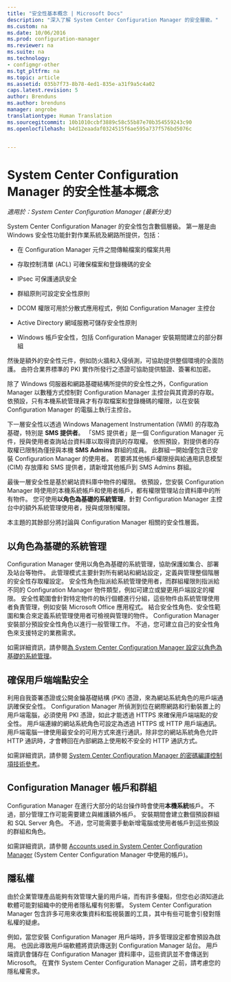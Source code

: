 ```yaml
---
title: "安全性基本概念 | Microsoft Docs"
description: "深入了解 System Center Configuration Manager 的安全層級。"
ms.custom: na
ms.date: 10/06/2016
ms.prod: configuration-manager
ms.reviewer: na
ms.suite: na
ms.technology:
- configmgr-other
ms.tgt_pltfrm: na
ms.topic: article
ms.assetid: 035b7f73-8b78-4ed1-835e-a31f9a5c4a02
caps.latest.revision: 5
author: Brenduns
ms.author: brenduns
manager: angrobe
translationtype: Human Translation
ms.sourcegitcommit: 10b1010ccbf3889c58c55b87e70b354559243c90
ms.openlocfilehash: b4d12eaadaf0324515f6ae595a737f576bd5076c


---
```

# <a name="fundamentals-of-security-for-system-center-configuration-manager"></a>System Center Configuration Manager 的安全性基本概念

*適用於：System Center Configuration Manager (最新分支)*

System Center Configuration Manager 的安全性包含數個層級。 第一層是由 Windows 安全性功能針對作業系統及網路所提供，包括：  

-   在 Configuration Manager 元件之間傳輸檔案的檔案共用  

-   存取控制清單 (ACL) 可確保檔案和登錄機碼的安全  

-   IPsec 可保護通訊安全  

-   群組原則可設定安全性原則  

-   DCOM 權限可用於分散式應用程式，例如 Configuration Manager 主控台  

-   Active Directory 網域服務可儲存安全性原則  

-   Windows 帳戶安全性，包括 Configuration Manager 安裝期間建立的部分群組  

然後是額外的安全性元件，例如防火牆和入侵偵測，可協助提供整個環境的全面防護。 由符合業界標準的 PKI 實作所發行之憑證可協助提供驗證、簽署和加密。  

除了 Windows 伺服器和網路基礎結構所提供的安全性之外，Configuration Manager 以數種方式控制對 Configuration Manager 主控台與其資源的存取。 依預設，只有本機系統管理員才有存取檔案和登錄機碼的權限，以在安裝 Configuration Manager 的電腦上執行主控台。  

下一層安全性以透過 Windows Management Instrumentation (WMI) 的存取為基礎，特別是 **SMS 提供者**。 「SMS 提供者」是一個 Configuration Manager 元件，授與使用者查詢站台資料庫以取得資訊的存取權。 依照預設，對提供者的存取權已限制為僅授與本機 **SMS Admins** 群組的成員。 此群組一開始僅包含已安裝 Configuration Manager 的使用者。 若要將其他帳戶權限授與給通用訊息模型 (CIM) 存放庫和 SMS 提供者，請新增其他帳戶到 SMS Admins 群組。  

最後一層安全性是基於網站資料庫中物件的權限。 依預設，您安裝 Configuration Manager 時使用的本機系統帳戶和使用者帳戶，都有權限管理站台資料庫中的所有物件。 您可使用**以角色為基礎的系統管理**，針對 Configuration Manager 主控台中的額外系統管理使用者，授與或限制權限。  

本主題的其餘部分將討論與 Configuration Manager 相關的安全性層面。  

## <a name="role-based-administration"></a>以角色為基礎的系統管理  
 Configuration Manager 使用以角色為基礎的系統管理，協助保護如集合、部署及站台等物件。 此管理模式主要針對所有網站和網站設定，定義與管理整個階層的安全性存取權設定。 安全性角色指派給系統管理使用者，而群組權限則指派給不同的 Configuration Manager 物件類型，例如可建立或變更用戶端設定的權限。 安全性範圍會針對特定物件的執行個體進行分組，這些物件由系統管理使用者負責管理，例如安裝 Microsoft Office 應用程式。 結合安全性角色、安全性範圍和集合來定義系統管理使用者可檢視與管理的物件。 Configuration Manager 安裝部分預設安全性角色以進行一般管理工作。 不過，您可建立自己的安全性角色來支援特定的業務需求。  

 如需詳細資訊，請參閱[為 System Center Configuration Manager 設定以角色為基礎的系統管理](../../core/servers/deploy/configure/configure-role-based-administration.md)。  

## <a name="securing-client-endpoints"></a>確保用戶端端點安全  
 利用自我簽署憑證或公開金鑰基礎結構 (PKI) 憑證，來為網站系統角色的用戶端通訊確保安全性。 Configuration Manager 所偵測到位在網際網路和行動裝置上的用戶端電腦，必須使用 PKI 憑證，如此才能透過 HTTPS 來確保用戶端端點的安全性。 用戶端連線的網站系統角色可設定為透過 HTTPS 或 HTTP 用戶端通訊。 用戶端電腦一律使用最安全的可用方式來進行通訊，除非您的網站系統角色允許 HTTP 通訊時，才會轉回在內部網路上使用較不安全的 HTTP 通訊方式。  

 如需詳細資訊，請參閱 [System Center Configuration Manager 的密碼編譯控制項技術參考](../../protect/deploy-use/cryptographic-controls-technical-reference.md)。  

## <a name="configuration-manager-accounts-and-groups"></a>Configuration Manager 帳戶和群組  
 Configuration Manager 在進行大部分的站台操作時會使用**本機系統**帳戶。 不過，部分管理工作可能需要建立與維護額外帳戶。 安裝期間會建立數個預設群組和 SQL Server 角色。 不過，您可能需要手動新增電腦或使用者帳戶到這些預設的群組和角色。  

 如需詳細資訊，請參閱 [Accounts used in System Center Configuration Manager](../../core/plan-design/hierarchy/accounts.md) (System Center Configuration Manager 中使用的帳戶)。  

## <a name="privacy"></a>隱私權  
 由於企業管理產品能夠有效管理大量的用戶端，而有許多優點，但您也必須知道此軟體可能對組織中的使用者隱私權有何影響。 System Center Configuration Manager 包含許多可用來收集資料和監視裝置的工具，其中有些可能會引發對隱私權的疑慮。  

 例如，當您安裝 Configuration Manager 用戶端時，許多管理設定都會預設為啟用。 也因此導致用戶端軟體將資訊傳送到 Configuration Manager 站台。 用戶端資訊會儲存在 Configuration Manager 資料庫中，這些資訊並不會傳送到 Microsoft。 在實作 System Center Configuration Manager 之前，請考慮您的隱私權需求。  



<!--HONumber=Dec16_HO3-->


